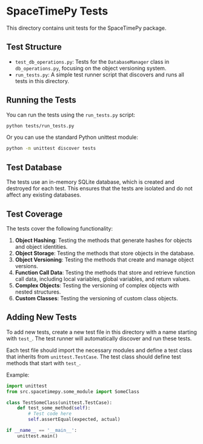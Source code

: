 # SpaceTimePy Tests

This directory contains unit tests for the SpaceTimePy package.

## Test Structure

- `test_db_operations.py`: Tests for the `DatabaseManager` class in `db_operations.py`, focusing on the object versioning system.
- `run_tests.py`: A simple test runner script that discovers and runs all tests in this directory.

## Running the Tests

You can run the tests using the `run_tests.py` script:

```bash
python tests/run_tests.py
```

Or you can use the standard Python unittest module:

```bash
python -m unittest discover tests
```

## Test Database

The tests use an in-memory SQLite database, which is created and destroyed for each test. This ensures that the tests are isolated and do not affect any existing databases.

## Test Coverage

The tests cover the following functionality:

1. **Object Hashing**: Testing the methods that generate hashes for objects and object identities.
2. **Object Storage**: Testing the methods that store objects in the database.
3. **Object Versioning**: Testing the methods that create and manage object versions.
4. **Function Call Data**: Testing the methods that store and retrieve function call data, including local variables, global variables, and return values.
5. **Complex Objects**: Testing the versioning of complex objects with nested structures.
6. **Custom Classes**: Testing the versioning of custom class objects.

## Adding New Tests

To add new tests, create a new test file in this directory with a name starting with `test_`. The test runner will automatically discover and run these tests.

Each test file should import the necessary modules and define a test class that inherits from `unittest.TestCase`. The test class should define test methods that start with `test_`.

Example:

```python
import unittest
from src.spacetimepy.some_module import SomeClass

class TestSomeClass(unittest.TestCase):
    def test_some_method(self):
        # Test code here
        self.assertEqual(expected, actual)

if __name__ == '__main__':
    unittest.main() 